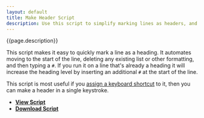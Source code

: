 ```yaml
---
layout: default
title: Make Header Script
description: Use this script to simplify marking lines as headers, and increasing header indentation level.
---
```


{{page.description}}

This script makes it easy to quickly mark a line as a heading. It automates moving to the start of the line, deleting any existing list or other formatting, and then typing a `#`. If you run it on a line that's already a heading it will increase the heading level by inserting an additional `#` at the start of the line.

This script is most useful if you [assign a keyboard shortcut](./using_scripts/) to it, then you can make a header in a single keystroke.

- [**View Script**](https://gist.github.com/4087248)
- [**Download Script**](https://gist.github.com/4087248/download)